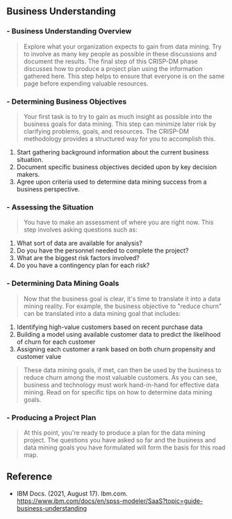 ## Business Understanding

### - Business Understanding Overview ###

> Explore what your organization expects to gain from data mining. Try to involve as many key people as possible in these discussions and document the results. The final step of this CRISP-DM phase discusses how to produce a project plan using the information gathered here. This step helps to ensure that everyone is on the same page before expending valuable resources.

### - Determining Business Objectives ###

> Your first task is to try to gain as much insight as possible into the business goals for data mining. This step can minimize later risk by clarifying problems, goals, and resources. The CRISP-DM methodology provides a structured way for you to accomplish this. 
1) Start gathering background information about the current business situation.
2) Document specific business objectives decided upon by key decision makers.
3) Agree upon criteria used to determine data mining success from a business perspective.

### - Assessing the Situation ###
> You have to make an assessment of where you are right now. This step involves asking questions such as:
1) What sort of data are available for analysis?
2) Do you have the personnel needed to complete the project?
3) What are the biggest risk factors involved?
4) Do you have a contingency plan for each risk?

### - Determining Data Mining Goals ###
> Now that the business goal is clear, it's time to translate it into a data mining reality. For example, the business objective to "reduce churn" can be translated into a data mining goal that includes:
1) Identifying high-value customers based on recent purchase data
2) Building a model using available customer data to predict the likelihood of churn for each customer
3) Assigning each customer a rank based on both churn propensity and customer value
> These data mining goals, if met, can then be used by the business to reduce churn among the most valuable customers. As you can see, business and technology must work hand-in-hand for effective data mining. Read on for specific tips on how to determine data mining goals.

### - Producing a Project Plan ###
> At this point, you're ready to produce a plan for the data mining project. The questions you have asked so far and the business and data mining goals you have formulated will form the basis for this road map.

## Reference
 - IBM Docs. (2021, August 17). Ibm.com. https://www.ibm.com/docs/en/spss-modeler/SaaS?topic=guide-business-understanding
